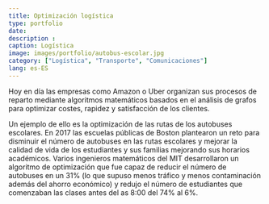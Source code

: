 ```yaml
---
title: Optimización logística
type: portfolio
date: 
description : 
caption: Logística
image: images/portfolio/autobus-escolar.jpg
category: ["Logística", "Transporte", "Comunicaciones"]
lang: es-ES
---
```


Hoy en día las empresas como Amazon o Uber organizan sus procesos de reparto mediante algoritmos matemáticos basados en el análisis de grafos para optimizar costes, rapidez y satisfacción de los clientes.

Un ejemplo de ello es la optimización de las rutas de los autobuses escolares. En 2017 las escuelas públicas de Boston plantearon un reto para disminuir el número de autobuses en las rutas escolares y mejorar la calidad de vida de los estudiantes y sus familias mejorando sus horarios académicos. Varios ingenieros matemáticos del MIT desarrollaron un algoritmo de optimización que fue capaz de reducir el número de autobuses en un 31% (lo que supuso menos tráfico y menos contaminación además del ahorro económico) y redujo el número de estudiantes que comenzaban las clases antes del as 8:00 del 74% al 6%.
